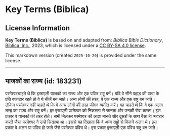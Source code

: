 # Key Terms (Biblica)

## License Information

**Key Terms (Biblica)** is based on and adapted from: _Biblica Bible Dictionary_, [Biblica, Inc.](https://www.biblica.com/), 2023, which is licensed under a [CC BY-SA 4.0 license](https://creativecommons.org/licenses/by-sa/4.0/legalcode.en).

This markdown version (created `2025-10-20`) is provided under the same license.



--------------------------------

## याजकों का राज्य (id: 183231)

परमेश्वरचाहते थे कि इस्राएली याजकों का राज्य और एक पवित्र राष्ट्र बनें। यदि वे सीनै पहाड़ की वाचा के प्रति वफादार रहते तो वे ये चीजें बन जाते। अन्य लोगों की तरह, वे एक राज्य और एक राष्ट्र बन जाते। लेकिन परमेश्वर नहीं चाहते थे कि वे अन्य लोगों की तरह जीवन व्यतीत करें। वह चाहते थे कि वे एक अलग तरह का राज्य और राष्ट्र बनें। हर इस्राएली परमेश्वर को निकटता से जानता और उनकी सेवा करता। इस प्रकार वे याजकों की तरह होते। सभी मिलकर परमेश्वर की आज्ञा मानते और दूसरों के साथ वैसा ही व्यवहार करते जैसा परमेश्वर ने उन्हें सिखाया था। इससे यह दिखाता कि वे अन्य राष्ट्रों से कितने अलग थे। इस प्रकार वे अलग या पवित्र हो जाते जैसे परमेश्वर पवित्र थे। इस प्रकार इस्राएली एक पवित्र राष्ट्र बन जाते।



